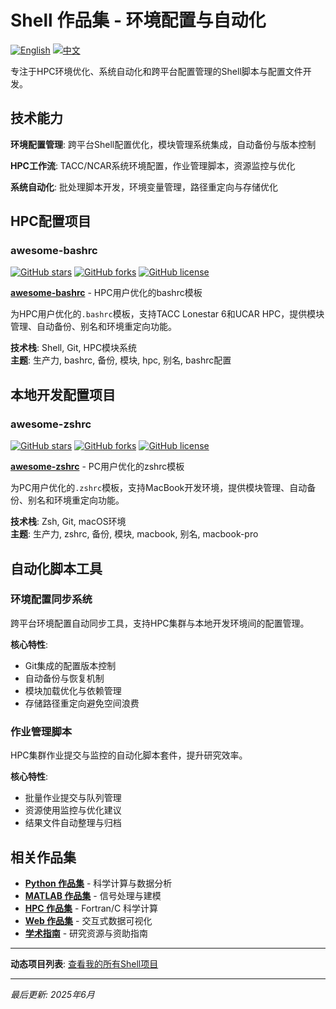 # Shell 作品集 - 环境配置与自动化

[![English](https://img.shields.io/badge/lang-English-blue.svg)](README.md)
[![中文](https://img.shields.io/badge/lang-中文-brown.svg)](README.CN.md)

专注于HPC环境优化、系统自动化和跨平台配置管理的Shell脚本与配置文件开发。

## 技术能力

**环境配置管理**: 跨平台Shell配置优化，模块管理系统集成，自动备份与版本控制

**HPC工作流**: TACC/NCAR系统环境配置，作业管理脚本，资源监控与优化

**系统自动化**: 批处理脚本开发，环境变量管理，路径重定向与存储优化

## HPC配置项目

### awesome-bashrc
[![GitHub stars](https://img.shields.io/github/stars/ktwu01/awesome-bashrc)](https://github.com/ktwu01/awesome-bashrc)
[![GitHub forks](https://img.shields.io/github/forks/ktwu01/awesome-bashrc)](https://github.com/ktwu01/awesome-bashrc/fork)
[![GitHub license](https://img.shields.io/github/license/ktwu01/awesome-bashrc)](https://github.com/ktwu01/awesome-bashrc/blob/main/LICENSE)

**[awesome-bashrc](https://github.com/ktwu01/awesome-bashrc)** - HPC用户优化的bashrc模板

为HPC用户优化的`.bashrc`模板，支持TACC Lonestar 6和UCAR HPC，提供模块管理、自动备份、别名和环境重定向功能。

**技术栈**: Shell, Git, HPC模块系统  
**主题**: 生产力, bashrc, 备份, 模块, hpc, 别名, bashrc配置

## 本地开发配置项目

### awesome-zshrc
[![GitHub stars](https://img.shields.io/github/stars/ktwu01/awesome-zshrc)](https://github.com/ktwu01/awesome-zshrc)
[![GitHub forks](https://img.shields.io/github/forks/ktwu01/awesome-zshrc)](https://github.com/ktwu01/awesome-zshrc/fork)
[![GitHub license](https://img.shields.io/github/license/ktwu01/awesome-zshrc)](https://github.com/ktwu01/awesome-zshrc/blob/main/LICENSE)

**[awesome-zshrc](https://github.com/ktwu01/awesome-zshrc)** - PC用户优化的zshrc模板

为PC用户优化的`.zshrc`模板，支持MacBook开发环境，提供模块管理、自动备份、别名和环境重定向功能。

**技术栈**: Zsh, Git, macOS环境  
**主题**: 生产力, zshrc, 备份, 模块, macbook, 别名, macbook-pro

## 自动化脚本工具

### 环境配置同步系统
跨平台环境配置自动同步工具，支持HPC集群与本地开发环境间的配置管理。

**核心特性**:
- Git集成的配置版本控制
- 自动备份与恢复机制
- 模块加载优化与依赖管理
- 存储路径重定向避免空间浪费

### 作业管理脚本
HPC集群作业提交与监控的自动化脚本套件，提升研究效率。

**核心特性**:
- 批量作业提交与队列管理
- 资源使用监控与优化建议
- 结果文件自动整理与归档

## 相关作品集
- **[Python 作品集](../python/)** - 科学计算与数据分析
- **[MATLAB 作品集](../matlab/)** - 信号处理与建模
- **[HPC 作品集](../hpc/)** - Fortran/C 科学计算
- **[Web 作品集](../web/)** - 交互式数据可视化
- **[学术指南](../academic/)** - 研究资源与资助指南

---

**动态项目列表**: [查看我的所有Shell项目](https://github.com/ktwu01?tab=repositories&q=&type=&language=shell&sort=)

---

*最后更新: 2025年6月*